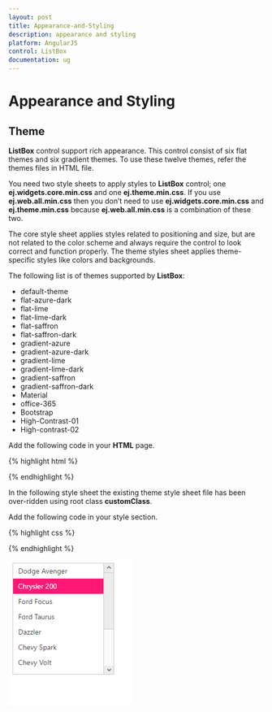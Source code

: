 ```yaml
---
layout: post
title: Appearance-and-Styling
description: appearance and styling
platform: AngularJS
control: ListBox
documentation: ug
---
```


# Appearance and Styling

## Theme

**ListBox** control support rich appearance. This control consist of six flat themes and six gradient themes. To use these twelve themes, refer the themes files in HTML file. 

You need two style sheets to apply styles to **ListBox** control; one **ej.widgets.core.min.css** and one **ej.theme.min.css**. If you use **ej.web.all.min.css** then you don’t need to use **ej.widgets.core.min.css** and **ej.theme.min.css** because **ej.web.all.min.css** is a combination of these two.

The core style sheet applies styles related to positioning and size, but are not related to the color scheme and always require the control to look correct and function properly. The theme styles sheet applies theme-specific styles like colors and backgrounds.

The following list is of themes supported by **ListBox**:

* default-theme
* flat-azure-dark
* flat-lime
* flat-lime-dark
* flat-saffron
* flat-saffron-dark
* gradient-azure
* gradient-azure-dark
* gradient-lime
* gradient-lime-dark
* gradient-saffron
* gradient-saffron-dark
* Material
* office-365
* Bootstrap
* High-Contrast-01
* High-contrast-02

Add the following code in your **HTML** page.

{% highlight html %}

<!DOCTYPE html>
<html lang="en" ng-app="listboxApp">
   <head>
      <link href="http://cdn.syncfusion.com/{{ site.releaseversion }}/js/web/gradient-lime/ej.web.all.min.css" rel="stylesheet" />
      <script src="http://cdn.syncfusion.com/js/assets/external/jquery-3.1.1.min.js"></script>
      <script src="http://cdn.syncfusion.com/js/assets/external/angular.min.js"></script>
      <script src="http://cdn.syncfusion.com/{{ site.releaseversion }}/js/web/ej.web.all.min.js"> </script>
        <script src="http://cdn.syncfusion.com/{{ site.releaseversion }}/js/common/ej.widget.angular.min.js"></script>
   </head>
 <body ng-controller="ListboxCtrl">
      <div id="control">
        <ul id="selectcustomer" ej-listbox e-datasource="dataList" e-fields-text="text"></ul>
    </div>
      <script>
         angular.module('listboxApp', ['ejangular'])
         .controller('ListboxCtrl', function ($scope, $document) {
             $scope.dataList = [
                          { empid: "cr1", text: "Dodge Avenger" },
                          { empid: "cr2", text: "Chrysler 200" },
                          { empid: "cr3", text: "Ford Focus" },
                          { empid: "cr4", text: "Ford Taurus", },
                          { empid: "cr5", text: "Dazzler", },
                          { empid: "cr6", text: "Chevy Spark", },
                          { empid: "cr7", text: "Chevy Volt", },
                          { empid: "cr8", text: "Honda Fit", },
                          { empid: "cr9", text: "Honda Crosstour", },
                          { empid: "cr10", text: "Acura RL", },
                          { empid: "cr11", text: "Hyundai Elantra", },
                          { empid: "cr12", text: "Mazda3", }
             ];
           
         });
      </script>
   </body>
</html>

{% endhighlight %}

![](Appearance-and-Styling_images/Appearance-and-Styling_img1.png)


## Css Class


**ListBox** control also allows you to customize its appearance using user-defined CSS and custom skin options such as colors and backgrounds. To apply custom themes you have a property called **cssClass**. **cssClass** property sets the root class for **ListBox** theme.

Using this **cssClass** you can override the existing styles under the theme style sheet. The theme style sheet applies theme-specific styles like colors and backgrounds. In the following example, the value of **cssClass** property is set as **customClass**. **customClass** is added as root class to **ListBox** control at the runtime. From this root class you can customize the **ListBox** control theme.

Add the following code in your **HTML** page to render the ListBox.

{% highlight html %}
   
<!DOCTYPE html>
<html lang="en" ng-app="listboxApp">
   <head>
      <link href="http://cdn.syncfusion.com/{{ site.releaseversion }}/js/web/gradient-lime/ej.web.all.min.css" rel="stylesheet" />
      <script src="http://cdn.syncfusion.com/js/assets/external/jquery-3.1.1.min.js"></script>
      <script src="http://cdn.syncfusion.com/js/assets/external/angular.min.js"></script>
      <script src="http://cdn.syncfusion.com/{{ site.releaseversion }}/js/web/ej.web.all.min.js"> </script>
        <script src="http://cdn.syncfusion.com/{{ site.releaseversion }}/js/common/ej.widget.angular.min.js"></script>
   </head>
 <body ng-controller="ListboxCtrl">
      <div id="control">
        <ul id="selectcustomer" ej-listbox e-datasource="dataList" e-fields-text="text" e-cssclass="customclass"></ul>
    </div>
      <script>
         angular.module('listboxApp', ['ejangular'])
         .controller('ListboxCtrl', function ($scope, $document) {
             $scope.dataList = [
                          { empid: "cr1", text: "Dodge Avenger" },
                          { empid: "cr2", text: "Chrysler 200" },
                          { empid: "cr3", text: "Ford Focus" },
                          { empid: "cr4", text: "Ford Taurus", },
                          { empid: "cr5", text: "Dazzler", },
                          { empid: "cr6", text: "Chevy Spark", },
                          { empid: "cr7", text: "Chevy Volt", },
                          { empid: "cr8", text: "Honda Fit", },
                          { empid: "cr9", text: "Honda Crosstour", },
                          { empid: "cr10", text: "Acura RL", },
                          { empid: "cr11", text: "Hyundai Elantra", },
                          { empid: "cr12", text: "Mazda3", }
             ];         
         });
      </script>
   </body>
</html>

{% endhighlight %}

In the following style sheet the existing theme style sheet file has been over-ridden using root class **customClass**. 

Add the following code in your style section.

{% highlight css %}

<style>
    .customclass .e-listbox .e-select {
        background: #FF1975;
    }
</style>

{% endhighlight %}


![](Appearance-and-Styling_images/Appearance-and-Styling_img2.png)

